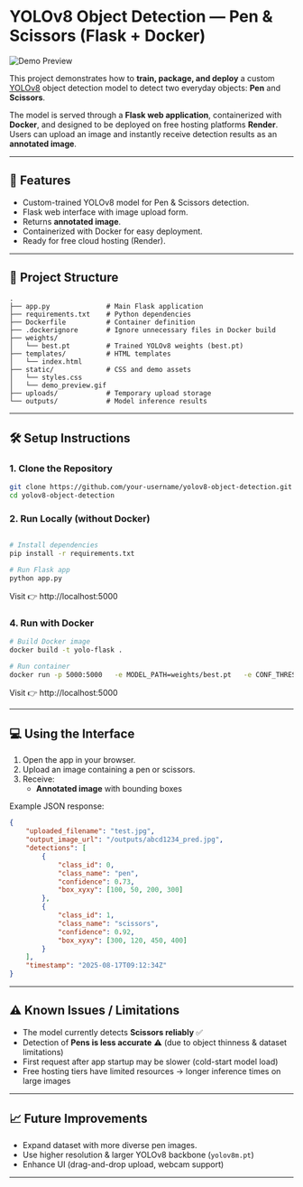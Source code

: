 # YOLOv8 Object Detection — Pen & Scissors (Flask + Docker)

![Demo Preview](static/demo_preview.gif)

This project demonstrates how to **train, package, and deploy** a custom [YOLOv8](https://github.com/ultralytics/ultralytics) object detection model to detect two everyday objects: **Pen** and **Scissors**.

The model is served through a **Flask web application**, containerized with **Docker**, and designed to be deployed on free hosting platforms **Render**.  
Users can upload an image and instantly receive detection results as an **annotated image**.

---

## 🚀 Features

-   Custom-trained YOLOv8 model for Pen & Scissors detection.
-   Flask web interface with image upload form.
-   Returns **annotated image**.
-   Containerized with Docker for easy deployment.
-   Ready for free cloud hosting (Render).

---

## 📂 Project Structure

```
.
├── app.py              # Main Flask application
├── requirements.txt    # Python dependencies
├── Dockerfile          # Container definition
├── .dockerignore       # Ignore unnecessary files in Docker build
├── weights/
│   └── best.pt         # Trained YOLOv8 weights (best.pt)
├── templates/          # HTML templates
│   └── index.html
├── static/             # CSS and demo assets
│   └── styles.css
│   └── demo_preview.gif
├── uploads/            # Temporary upload storage
└── outputs/            # Model inference results
```

---

## 🛠️ Setup Instructions

### 1. Clone the Repository

```bash
git clone https://github.com/your-username/yolov8-object-detection.git
cd yolov8-object-detection
```

### 2. Run Locally (without Docker)

```bash

# Install dependencies
pip install -r requirements.txt

# Run Flask app
python app.py
```

Visit 👉 http://localhost:5000

### 4. Run with Docker

```bash
# Build Docker image
docker build -t yolo-flask .

# Run container
docker run -p 5000:5000   -e MODEL_PATH=weights/best.pt   -e CONF_THRESHOLD=0.25   yolo-flask
```

Visit 👉 http://localhost:5000

---

## 💻 Using the Interface

1. Open the app in your browser.
2. Upload an image containing a pen or scissors.
3. Receive:
    - **Annotated image** with bounding boxes

Example JSON response:

```json
{
    "uploaded_filename": "test.jpg",
    "output_image_url": "/outputs/abcd1234_pred.jpg",
    "detections": [
        {
            "class_id": 0,
            "class_name": "pen",
            "confidence": 0.73,
            "box_xyxy": [100, 50, 200, 300]
        },
        {
            "class_id": 1,
            "class_name": "scissors",
            "confidence": 0.92,
            "box_xyxy": [300, 120, 450, 400]
        }
    ],
    "timestamp": "2025-08-17T09:12:34Z"
}
```

---

## ⚠️ Known Issues / Limitations

-   The model currently detects **Scissors reliably** ✅
-   Detection of **Pens is less accurate** ⚠️ (due to object thinness & dataset limitations)
-   First request after app startup may be slower (cold-start model load)
-   Free hosting tiers have limited resources → longer inference times on large images

---

## 📈 Future Improvements

-   Expand dataset with more diverse pen images.
-   Use higher resolution & larger YOLOv8 backbone (`yolov8m.pt`)
-   Enhance UI (drag-and-drop upload, webcam support)

---
